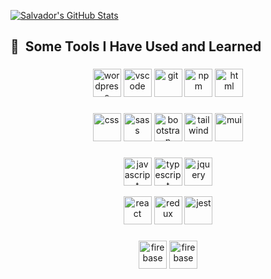  [![Salvador's GitHub Stats](https://github-readme-stats.vercel.app/api?username=salvador318alvarez&count_private=true&show_icons=true&theme=radical&hide_rank=false)](https://github.com/anuraghazra/github-readme-stats)
 
<h2> 🚀 &nbsp;Some Tools I Have Used and Learned</h2>
<h3></h3>
<p align="center"> 
 <img src="https://cdn.jsdelivr.net/gh/devicons/devicon/icons/wordpress/wordpress-original.svg" alt="wordpress" width="45" height="45" />
 <img src="https://cdn.jsdelivr.net/gh/devicons/devicon/icons/vscode/vscode-original.svg" alt="vscode" width="45" height="45"/>
 <img src="https://cdn.jsdelivr.net/gh/devicons/devicon/icons/git/git-original.svg" alt="git" width="45" height="45"/>
 <img src="https://cdn.jsdelivr.net/gh/devicons/devicon/icons/npm/npm-original-wordmark.svg" alt="npm" width="45" height="45"/>
 <img src="https://cdn.jsdelivr.net/gh/devicons/devicon/icons/html5/html5-original-wordmark.svg" alt="html" width="45" height="45"/>
</p>
<h3></h3>
<p align="center"> 
 <img src="https://cdn.jsdelivr.net/gh/devicons/devicon/icons/css3/css3-original-wordmark.svg" alt="css" width="45" height="45"/>
 <img src="https://cdn.jsdelivr.net/gh/devicons/devicon/icons/sass/sass-original.svg" alt="sass" width="45" height="45"/>
 <img src="https://cdn.jsdelivr.net/gh/devicons/devicon/icons/bootstrap/bootstrap-original-wordmark.svg" alt="bootstrap" width="45" height="45"/>
 <img src="https://cdn.jsdelivr.net/gh/devicons/devicon/icons/tailwindcss/tailwindcss-plain.svg" alt="tailwind" width="45" height="45"/>
 <img src="https://cdn.jsdelivr.net/gh/devicons/devicon/icons/materialui/materialui-plain.svg" alt="mui" width="45" height="45" />
</p>
<h3></h3>
<p align="center"> 
<img src="https://cdn.jsdelivr.net/gh/devicons/devicon/icons/javascript/javascript-original.svg" alt="javascript" width="45" height="45" />
<img src="https://cdn.jsdelivr.net/gh/devicons/devicon/icons/typescript/typescript-original.svg" alt="typescript" width="45" height="45"/>
<img src="https://cdn.jsdelivr.net/gh/devicons/devicon/icons/jquery/jquery-original-wordmark.svg" alt="jquery" width="45" height="45"  /> 
</p>
<p align="center">
<img src="https://cdn.jsdelivr.net/gh/devicons/devicon/icons/react/react-original.svg" alt="react" width="45" height="45"/>
<img src="https://cdn.jsdelivr.net/gh/devicons/devicon/icons/redux/redux-original.svg" alt="redux" width="45" height="45"/>
<img src="https://cdn.jsdelivr.net/gh/devicons/devicon/icons/jest/jest-plain.svg" alt="jest" width="45" height="45"/>
</p>
<h3></h3>
<p align="center"> 
<img src="https://cdn.jsdelivr.net/gh/devicons/devicon/icons/firebase/firebase-plain-wordmark.svg" alt="firebase" width="45" height="45" />
<img src="https://api.iconify.design/simple-icons/supabase.svg?color=green" alt="firebase" width="45" height="45" />
</p>

<!-- 
[![Top Langs](https://github-readme-stats.vercel.app/api/top-langs/?username=salvador318alvarez)](https://github.com/anuraghazra/github-readme-stats)

 -->
